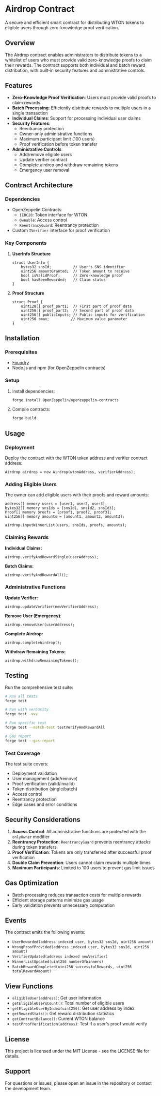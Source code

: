 # Airdrop Contract

A secure and efficient smart contract for distributing WTON tokens to eligible users through zero-knowledge proof verification.

## Overview

The Airdrop contract enables administrators to distribute tokens to a whitelist of users who must provide valid zero-knowledge proofs to claim their rewards. The contract supports both individual and batch reward distribution, with built-in security features and administrative controls.

## Features

- **Zero-Knowledge Proof Verification**: Users must provide valid proofs to claim rewards
- **Batch Processing**: Efficiently distribute rewards to multiple users in a single transaction
- **Individual Claims**: Support for processing individual user claims
- **Security Features**:
  - Reentrancy protection
  - Owner-only administrative functions
  - Maximum participant limit (100 users)
  - Proof verification before token transfer
- **Administrative Controls**:
  - Add/remove eligible users
  - Update verifier contract
  - Complete airdrop and withdraw remaining tokens
  - Emergency user removal

## Contract Architecture

### Dependencies

- OpenZeppelin Contracts:
  - `IERC20`: Token interface for WTON
  - `Ownable`: Access control
  - `ReentrancyGuard`: Reentrancy protection
- Custom `IVerifier` interface for proof verification

### Key Components

1. **UserInfo Structure**
   ```solidity
   struct UserInfo {
       bytes32 snsId;          // User's SNS identifier
       uint256 amountGranted;  // Token amount to receive
       bool isValidProof;      // Zero-knowledge proof
       bool hasBeenRewarded;   // Claim status
   }
   ```

2. **Proof Structure**
   ```solidity
   struct Proof {
       uint128[] proof_part1;  // First part of proof data
       uint256[] proof_part2;  // Second part of proof data
       uint256[] publicInputs; // Public inputs for verification
       uint256 smax;          // Maximum value parameter
   }
   ```

## Installation

### Prerequisites

- [Foundry](https://book.getfoundry.sh/getting-started/installation)
- Node.js and npm (for OpenZeppelin contracts)

### Setup

1. Install dependencies:
   ```bash
   forge install OpenZeppelin/openzeppelin-contracts
   ```

2. Compile contracts:
   ```bash
   forge build
   ```

## Usage

### Deployment

Deploy the contract with the WTON token address and verifier contract address:

```solidity
Airdrop airdrop = new Airdrop(wtonAddress, verifierAddress);
```

### Adding Eligible Users

The owner can add eligible users with their proofs and reward amounts:

```solidity
address[] memory users = [user1, user2, user3];
bytes32[] memory snsIds = [snsId1, snsId2, snsId3];
Proof[] memory proofs = [proof1, proof2, proof3];
uint256[] memory amounts = [amount1, amount2, amount3];

airdrop.inputWinnerList(users, snsIds, proofs, amounts);
```

### Claiming Rewards

**Individual Claims:**
```solidity
airdrop.verifyAndRewardSingle(userAddress);
```

**Batch Claims:**
```solidity
airdrop.verifyAndRewardAll();
```

### Administrative Functions

**Update Verifier:**
```solidity
airdrop.updateVerifier(newVerifierAddress);
```

**Remove User (Emergency):**
```solidity
airdrop.removeUser(userAddress);
```

**Complete Airdrop:**
```solidity
airdrop.completeAirdrop();
```

**Withdraw Remaining Tokens:**
```solidity
airdrop.withdrawRemainingTokens();
```

## Testing

Run the comprehensive test suite:

```bash
# Run all tests
forge test

# Run with verbosity
forge test -vvv

# Run specific test
forge test --match-test testVerifyAndRewardAll

# Gas report
forge test --gas-report
```

### Test Coverage

The test suite covers:
- Deployment validation
- User management (add/remove)
- Proof verification (valid/invalid)
- Token distribution (single/batch)
- Access control
- Reentrancy protection
- Edge cases and error conditions

## Security Considerations

1. **Access Control**: All administrative functions are protected with the `onlyOwner` modifier
2. **Reentrancy Protection**: `ReentrancyGuard` prevents reentrancy attacks during token transfers
3. **Proof Verification**: Tokens are only transferred after successful proof verification
4. **Double Claim Prevention**: Users cannot claim rewards multiple times
5. **Maximum Participants**: Limited to 100 users to prevent gas limit issues

## Gas Optimization

- Batch processing reduces transaction costs for multiple rewards
- Efficient storage patterns minimize gas usage
- Early validation prevents unnecessary computation

## Events

The contract emits the following events:

- `UserRewarded(address indexed user, bytes32 snsId, uint256 amount)`
- `WrongProofProvided(address indexed user, bytes32 snsId, uint256 amount)`
- `VerifierUpdated(address indexed newVerifier)`
- `WinnerListUpdated(uint256 numberOfWinners)`
- `BatchRewardCompleted(uint256 successfulRewards, uint256 totalRewardAmount)`

## View Functions

- `eligibleUser(address)`: Get user information
- `getEligibleUsersCount()`: Total number of eligible users
- `getEligibleUserByIndex(uint256)`: Get user address by index
- `getRewardStats()`: Get reward distribution statistics
- `getContractBalance()`: Current WTON balance
- `testProofVerification(address)`: Test if a user's proof would verify

## License

This project is licensed under the MIT License - see the LICENSE file for details.


## Support

For questions or issues, please open an issue in the repository or contact the development team.
